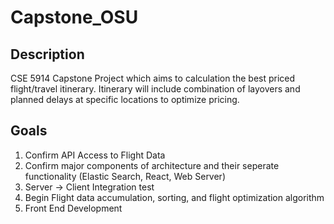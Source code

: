 # Capstone_OSU

## Description
CSE 5914 Capstone Project which aims to calculation the best priced flight/travel itinerary. Itinerary will include combination of layovers and planned delays at specific locations to optimize pricing.

## Goals
1. Confirm API Access to Flight Data
2. Confirm major components of architecture and their seperate functionality (Elastic Search, React, Web Server)
3. Server -> Client Integration test
4. Begin Flight data accumulation, sorting, and flight optimization algorithm
5. Front End Development
